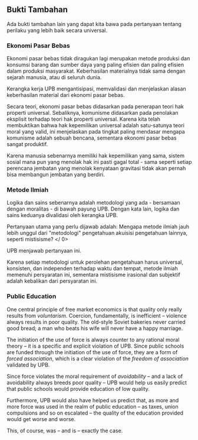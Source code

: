 ## Bukti Tambahan

Ada bukti tambahan lain yang dapat kita bawa pada pertanyaan tentang perilaku yang lebih baik secara universal.

### Ekonomi Pasar Bebas

Ekonomi pasar bebas tidak diragukan lagi merupakan metode produksi dan konsumsi barang dan sumber daya yang paling efisien dan paling efisien dalam produksi masyarakat. Keberhasilan materialnya tidak sama dengan sejarah manusia, atau di seluruh dunia.

Kerangka kerja UPB mengantisipasi, memvalidasi dan menjelaskan alasan keberhasilan material dari ekonomi pasar bebas.

Secara teori, ekonomi pasar bebas didasarkan pada penerapan teori hak properti universal. Sebaliknya, komunisme didasarkan pada penolakan eksplisit terhadap teori hak properti universal. Karena kita telah membuktikan bahwa hak kepemilikan universal adalah satu-satunya teori moral yang valid, ini menjelaskan pada tingkat paling mendasar mengapa komunisme adalah sebuah bencana, sementara ekonomi pasar bebas sangat produktif.

Karena manusia sebenarnya memiliki hak kepemilikan yang sama, sistem sosial mana pun yang menolak hak ini pasti gagal total - sama seperti setiap perencana jembatan yang menolak kenyataan gravitasi tidak akan pernah bisa membangun jembatan yang berdiri.

### Metode Ilmiah

Logika dan sains sebenarnya adalah metodologi yang ada - bersamaan dengan moralitas - di bawah payung UPB. Dengan kata lain, logika dan sains keduanya divalidasi oleh kerangka UPB.

Pertanyaan utama yang perlu dijawab adalah: Mengapa metode ilmiah jauh lebih unggul dari "metodologi" pengetahuan akuisisi pengetahuan lainnya, seperti mistisisme? </ 0>

UPB menjawab pertanyaan ini.

Karena setiap metodologi untuk perolehan pengetahuan harus universal, konsisten, dan independen terhadap waktu dan tempat, metode ilmiah memenuhi persyaratan ini, sementara mistisisme irasional dan subjektif adalah kebalikan dari persyaratan ini.

### Public Education

One central principle of free market economics is that quality only really results from *voluntarism*. Coercion, fundamentally, is inefficient – violence always results in poor quality. The old-style Soviet bakeries never carried good bread; a man who beats his wife will never have a happy marriage.

The initiation of the use of force is always counter to any rational moral theory – it is a specific and explicit violation of UPB. Since public schools are funded through the initiation of the use of force, they are a form of *forced association*, which is a clear violation of the *freedom of association* validated by UPB.

Since force violates the moral requirement of *avoidability* – and a lack of avoidability always breeds poor quality – UPB would help us easily predict that public schools would provide education of low quality.

Furthermore, UPB would also have helped us predict that, as more and more force was used in the realm of public education – as taxes, union compulsions and so on escalated – the quality of the education provided would get worse and worse.

This, of course, was – and is – exactly the case.